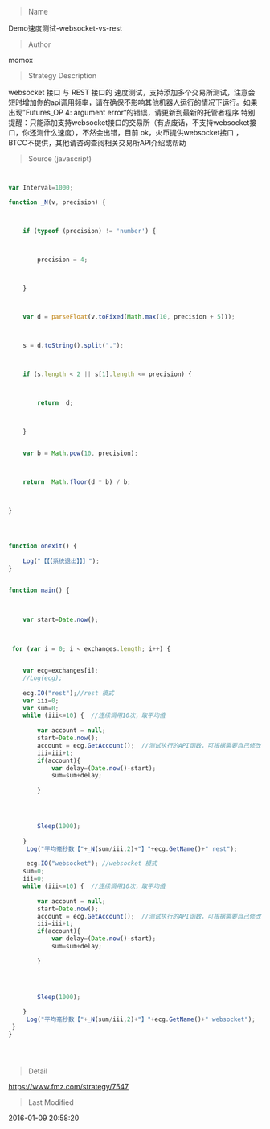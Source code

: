 
> Name

Demo速度测试-websocket-vs-rest

> Author

momox

> Strategy Description

websocket 接口 与  REST 接口的 速度测试，支持添加多个交易所测试，注意会短时增加你的api调用频率，请在确保不影响其他机器人运行的情况下运行。如果出现”Futures_OP 4: argument error“的错误，请更新到最新的托管者程序 
特别提醒：只能添加支持websocket接口的交易所（有点废话，不支持websocket接口，你还测什么速度），不然会出错，目前 ok，火币提供websocket接口 ，BTCC不提供，其他请咨询查阅相关交易所API介绍或帮助



> Source (javascript)

``` javascript


var Interval=1000;

function _N(v, precision) {



    if (typeof (precision) != 'number') {



        precision = 4;



    }



    var d = parseFloat(v.toFixed(Math.max(10, precision + 5)));



    s = d.toString().split(".");



    if (s.length < 2 || s[1].length <= precision) {



        return	d;



    }


    var b = Math.pow(10, precision);



    return	Math.floor(d * b) / b;



}




function onexit() {
   
    Log("【【【系统退出】】】");
} 


function main() {

   

	var start=Date.now();
   
    

 for (var i = 0; i < exchanges.length; i++) {


    var ecg=exchanges[i];
    //Log(ecg);
   
    ecg.IO("rest");//rest 模式
    var iii=0;
    var sum=0;
    while (iii<=10) {  //连续调用10次，取平均值
       
        var account = null;
        start=Date.now();       
        account = ecg.GetAccount();  //测试执行的API函数，可根据需要自己修改，如 GetTick
        iii=iii+1;
        if(account){
            var delay=(Date.now()-start);
            sum=sum+delay;            
             
        }




        Sleep(1000);
    
    }
     Log("平均毫秒数【"+_N(sum/iii,2)+"】"+ecg.GetName()+" rest"); 
     
     ecg.IO("websocket"); //websocket 模式
    sum=0;
    iii=0;
    while (iii<=10) {  //连续调用10次，取平均值
       
        var account = null;
        start=Date.now();       
        account = ecg.GetAccount();  //测试执行的API函数，可根据需要自己修改，如 GetTick
        iii=iii+1;
        if(account){
            var delay=(Date.now()-start);
            sum=sum+delay;            
             
        }




        Sleep(1000); 
    
    }
     Log("平均毫秒数【"+_N(sum/iii,2)+"】"+ecg.GetName()+" websocket"); 
 }
}





```

> Detail

https://www.fmz.com/strategy/7547

> Last Modified

2016-01-09 20:58:20
